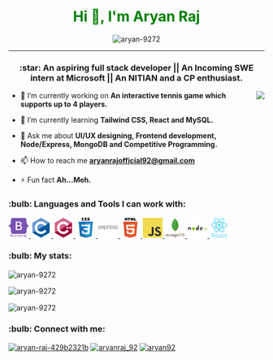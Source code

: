<h1 align="center" style="color :green">Hi 👋, I'm Aryan Raj</h1>
<p align="center"> <img src="https://komarev.com/ghpvc/?username=aryan-9272&label=Profile%20views&color=0e75b6&style=flat" alt="aryan-9272" /> </p>
<hr>
<h3 align="center">:star: An aspiring full stack developer || An Incoming SWE intern at Microsoft || An NITIAN and a CP enthusiast.</h3>


<img align="right" src="https://www.vkreate.in/storage/services_image/2019-10-02-17-55-54-5d94e4aa809b3-web-development.gif" height="300px">

- 🔭 I’m currently working on **An interactive tennis game which supports up to 4 players.**

- 🌱 I’m currently learning **Tailwind CSS, React and MySQL.**

- 💬 Ask me about **UI/UX designing, Frontend development, Node/Express, MongoDB and Competitive Programming.**

- 📫 How to reach me **aryanrajofficial92@gmail.com**

- ⚡ Fun fact **Ah...Meh.**

<h3 align="left">:bulb: Languages and Tools I can work with:</h3>
<p align="left"> <a href="https://getbootstrap.com" target="_blank" rel="noreferrer"> <img src="https://raw.githubusercontent.com/devicons/devicon/master/icons/bootstrap/bootstrap-plain-wordmark.svg" alt="bootstrap" width="40" height="40"/> </a> <a href="https://www.cprogramming.com/" target="_blank" rel="noreferrer"> <img src="https://raw.githubusercontent.com/devicons/devicon/master/icons/c/c-original.svg" alt="c" width="40" height="40"/> </a> <a href="https://www.w3schools.com/cpp/" target="_blank" rel="noreferrer"> <img src="https://raw.githubusercontent.com/devicons/devicon/master/icons/cplusplus/cplusplus-original.svg" alt="cplusplus" width="40" height="40"/> </a> <a href="https://www.w3schools.com/css/" target="_blank" rel="noreferrer"> <img src="https://raw.githubusercontent.com/devicons/devicon/master/icons/css3/css3-original-wordmark.svg" alt="css3" width="40" height="40"/> </a> <a href="https://expressjs.com" target="_blank" rel="noreferrer"> <img src="https://raw.githubusercontent.com/devicons/devicon/master/icons/express/express-original-wordmark.svg" alt="express" width="40" height="40"/> </a> <a href="https://www.w3.org/html/" target="_blank" rel="noreferrer"> <img src="https://raw.githubusercontent.com/devicons/devicon/master/icons/html5/html5-original-wordmark.svg" alt="html5" width="40" height="40"/> </a> <a href="https://developer.mozilla.org/en-US/docs/Web/JavaScript" target="_blank" rel="noreferrer"> <img src="https://raw.githubusercontent.com/devicons/devicon/master/icons/javascript/javascript-original.svg" alt="javascript" width="40" height="40"/> </a> <a href="https://www.mongodb.com/" target="_blank" rel="noreferrer"> <img src="https://raw.githubusercontent.com/devicons/devicon/master/icons/mongodb/mongodb-original-wordmark.svg" alt="mongodb" width="40" height="40"/> </a> <a href="https://nodejs.org" target="_blank" rel="noreferrer"> <img src="https://raw.githubusercontent.com/devicons/devicon/master/icons/nodejs/nodejs-original-wordmark.svg" alt="nodejs" width="40" height="40"/> </a> <a href="https://reactjs.org/" target="_blank" rel="noreferrer"> <img src="https://raw.githubusercontent.com/devicons/devicon/master/icons/react/react-original-wordmark.svg" alt="react" width="40" height="40"/> </a> </p>

<h3 align="left">:bulb: My stats:</h3>
<p><img align="center" src="https://github-readme-stats.vercel.app/api?username=aryan-9272&show_icons=true&locale=en" alt="aryan-9272" /></p>
<p><img align="center" src="https://github-readme-streak-stats.herokuapp.com/?user=aryan-9272&" alt="aryan-9272" /></p>
<p><img align="center" src="https://github-readme-stats.vercel.app/api/top-langs?username=aryan-9272&show_icons=true&locale=en&layout=compact" alt="aryan-9272" width="500px"/></p>

<h3 align="left">:bulb: Connect with me:</h3>
<p align="left">
<a href="https://linkedin.com/in/aryan-raj-429b2321b" target="blank"><img align="center" src="https://raw.githubusercontent.com/rahuldkjain/github-profile-readme-generator/master/src/images/icons/Social/linked-in-alt.svg" alt="aryan-raj-429b2321b" height="30" width="40" /></a>
<a href="https://www.codechef.com/users/aryanraj_92" target="blank"><img align="center" src="https://cdn.jsdelivr.net/npm/simple-icons@3.1.0/icons/codechef.svg" alt="aryanraj_92" height="30" width="40" /></a>
<a href="https://codeforces.com/profile/aryan92" target="blank"><img align="center" src="https://raw.githubusercontent.com/rahuldkjain/github-profile-readme-generator/master/src/images/icons/Social/codeforces.svg" alt="aryan92" height="30" width="40" /></a>
</p>
